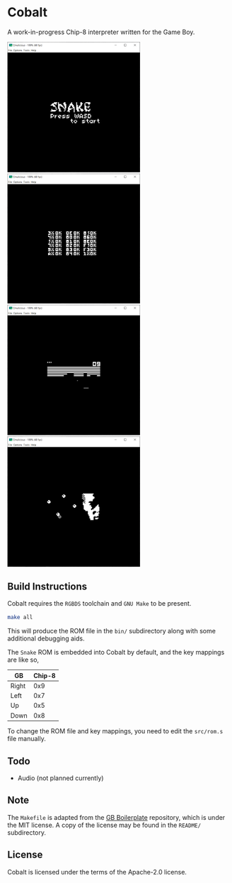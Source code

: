 # Cobalt

A work-in-progress Chip-8 interpreter written for the Game Boy.

<img src="./README/Snake.png" width="300" /> &nbsp;
<img src="./README/Corax Test ROM.png" width="300" /> &nbsp;
<img src="./README/Breakout.png" width="300" /> &nbsp;
<img src="./README/Trip8.png" width="300" /> &nbsp;

## Build Instructions

Cobalt requires the `RGBDS` toolchain and `GNU Make` to be present.

```bash
make all
```

This will produce the ROM file in the `bin/` subdirectory along with some additional
debugging aids.

The `Snake` ROM is embedded into Cobalt by default, and the key mappings are like so,

| GB    | Chip-8 |
| ----- | ------ |
| Right | 0x9    |
| Left  | 0x7    |
| Up    | 0x5    |
| Down  | 0x8    |

To change the ROM file and key mappings, you need to edit the `src/rom.s` file manually.

## Todo

-   Audio (not planned currently)

## Note

The `Makefile` is adapted from the [GB Boilerplate](https://github.com/ISSOtm/gb-boilerplate/) repository, which is under the MIT license. A copy of the license may be found in the `README/` subdirectory.

## License

Cobalt is licensed under the terms of the Apache-2.0 license.
